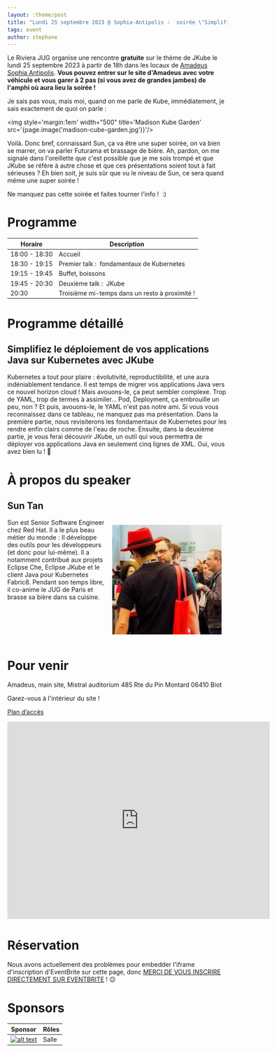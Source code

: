 ```yaml
---
layout: :theme/post
title: "Lundi 25 septembre 2023 @ Sophia-Antipolis :  soirée \"Simplifiez le déploiement de vos applications Java sur Kubernetes avec JKube\""
tags: event
author: stephane
---
```


Le Riviera JUG organise une rencontre **gratuite** sur le thème de JKube le lundi 25 septembre 2023 à partir de 18h dans les locaux de [Amadeus Sophia Antipolis](url:https://goo.gl/maps/agQMwmE74eWqqQvd8).
**Vous pouvez entrer sur le site d'Amadeus avec votre véhicule et vous garer à 2 pas (si vous avez de grandes jambes) de l'amphi où aura lieu la soirée !**

Je sais pas vous, mais moi, quand on me parle de Kube, immédiatement, je sais exactement de quoi on parle :

<img style='margin:1em'  width="500" title='Madison Kube Garden' src='{page.image('madison-cube-garden.jpg')}'/>

Voilà. Donc bref, connaissant Sun, ça va être une super soirée, on va bien se marrer, on va parler Futurama et brassage de bière. Ah, pardon, on me signale dans l'oreillette que c'est possible que je me sois trompé et que JKube se réfère à autre chose et que ces présentations soient tout à fait sérieuses ? Eh bien soit, je suis sûr que vu le niveau de Sun, ce sera quand même une super soirée !

Ne manquez pas cette soirée et faites tourner l'info !  :)


# Programme

|Horaire|Description|
|---|---|
|18:00 - 18:30|Accueil|
|18:30 - 19:15|Premier talk :  fondamentaux de Kubernetes|
|19:15 - 19:45|Buffet, boissons|
|19:45 - 20:30|Deuxième talk :  JKube|
|20:30|Troisième mi-temps dans un resto à proximité !|

# Programme détaillé

## Simplifiez le déploiement de vos applications Java sur Kubernetes avec JKube

Kubernetes a tout pour plaire : évolutivité, reproductibilité, et une aura indéniablement tendance. Il est temps de migrer vos applications Java vers ce nouvel horizon cloud ! Mais avouons-le, ça peut sembler complexe. Trop de YAML, trop de termes à assimiler... Pod, Deployment, ça embrouille un peu, non ? Et puis, avouons-le, le YAML n'est pas notre ami.
Si vous vous reconnaissez dans ce tableau, ne manquez pas ma présentation. Dans la première partie, nous revisiterons les fondamentaux de Kubernetes pour les rendre enfin clairs comme de l'eau de roche. Ensuite, dans la deuxième partie, je vous ferai découvrir JKube, un outil qui vous permettra de déployer vos applications Java en seulement cinq lignes de XML. Oui, vous avez bien lu ! 🤣

# À propos du speaker

## Sun Tan

<img style='float: right; margin:1em'  width="250" title='Sun Tan' src='suntan.jpeg'/>

Sun est Senior Software Engineer chez Red Hat. Il a le plus beau métier du monde : Il développe des outils pour les développeurs (et donc pour lui-même). Il a notamment contribué aux projets Eclipse Che, Eclipse JKube et le client Java pour Kubernetes Fabric8. Pendant son temps libre, il co-anime le JUG de Paris et brasse sa bière dans sa cuisine.

<br style="clear: right"/>


# Pour venir

Amadeus, main site, Mistral auditorium
485 Rte du Pin Montard
06410 Biot

Garez-vous à l'intérieur du site !

[Plan d’accès](https://goo.gl/maps/agQMwmE74eWqqQvd8)

<iframe src="https://www.google.com/maps/embed?pb=!1m18!1m12!1m3!1d2334.61087379998!2d7.057556422906037!3d43.62195443006717!2m3!1f0!2f0!3f0!3m2!1i1024!2i768!4f13.1!3m3!1m2!1s0x12cc2b7cba432085%3A0xcb5e30e756ebb5c5!2sAmadeus%20Main%20Site!5e0!3m2!1sen!2sfr!4v1648131547103!5m2!1sen!2sfr" width="600" height="450" style="border:0;" allowfullscreen="" loading="lazy"></iframe>


# Réservation

Nous avons actuellement des problèmes pour embedder l'iframe d'inscription d'EventBrite sur cette page, donc [MERCI DE VOUS INSCRIRE DIRECTEMENT SUR EVENTBRITE](https://www.eventbrite.com/e/lundi-25-septembre-2023-sophia-antipolis-soiree-kube-tickets-717659196977) ! 😉

<div id="eventbrite-widget-container-717659196977"></div>

<script src="https://www.eventbrite.com/static/widgets/eb_widgets.js"></script>

<script type="text/javascript">
var exampleCallback = function() \{
console.log('Order complete!');
};

window.EBWidgets.createWidget(\{
// Required
widgetType: 'checkout',
eventId: '717659196977',
iframeContainerId: 'eventbrite-widget-container-717659196977',

// Optional
iframeContainerHeight: 425,  _ Widget height in pixels. Defaults to a minimum of 425px if not provided
onOrderComplete: exampleCallback  _ Method called when an order has successfully completed
});
</script>


# Sponsors

|Sponsor|Rôles|
|---|---|
|[![alt text]({site.page('Sponsors/index.md').image('amadeus.png')})](https://amadeus.com/fr)  | Salle|
